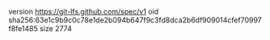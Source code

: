 version https://git-lfs.github.com/spec/v1
oid sha256:63e1c9b9c0c78e1de2b094b647f9c3fd8dca2b6df909014cfef70997f8fe1485
size 2774
